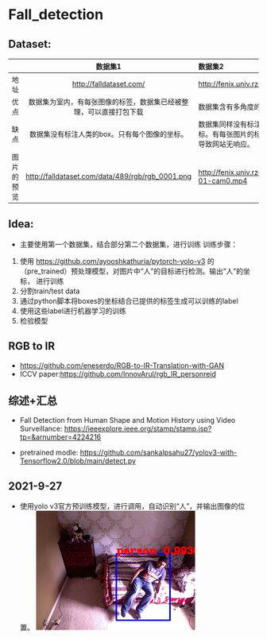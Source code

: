 # Fall_detection
## Dataset:
|  |数据集1 |     数据集2 | Le2i|
| :----- | :--: | :------- |:------- |
| 地址|  http://falldataset.com/ | http://fenix.univ.rzeszow.pl/~mkepski/ds/uf.html |https://pan.baidu.com/s/1m9jMiqIM6mYjtbH1OMwh_Q 提取码：qghr|
| 优点 |  数据集为室内，有每张图像的标签，数据集已经被整理，可以直接打包下载| 数据集含有多角度的图像 |未知|
| 缺点 |  数据集没有标注人类的box。只有每个图像的坐标。  | 数据集同样没有标注人类的box。只有每个图像的坐标。有每张图片的标签。下载不是很方便，批量下载会导致网站无响应。 |无标注|
| 图片的预览|http://falldataset.com/data/489/rgb/rgb_0001.png |http://fenix.univ.rzeszow.pl/~mkepski/ds/data/fall-01-cam0.mp4|无|
## Idea:
- 主要使用第一个数据集，结合部分第二个数据集，进行训练
训练步骤： 
1. 使用 https://github.com/ayooshkathuria/pytorch-yolo-v3 的（pre_trained）预处理模型，对图片中“人”的目标进行检测。输出“人”的坐标，
进行训练
2. 分割train/test data
3. 通过python脚本将boxes的坐标结合已提供的标签生成可以训练的label
4. 使用这些label进行机器学习的训练
5. 检验模型

## RGB to IR
- https://github.com/eneserdo/RGB-to-IR-Translation-with-GAN
- ICCV paper:https://github.com/InnovArul/rgb_IR_personreid

## 综述+汇总
- Fall Detection from Human Shape
and Motion History using Video Surveillance: https://ieeexplore.ieee.org/stamp/stamp.jsp?tp=&arnumber=4224216

- pretrained modle: https://github.com/sankalpsahu27/yolov3-with-Tensorflow2.0/blob/main/detect.py

## 2021-9-27
- 使用yolo v3官方预训练模型，进行调用，自动识别“人”，并输出图像的位置。
![output](https://github.com/lizeyujack/Fall_detection/blob/main/output.jpg)
